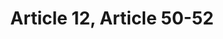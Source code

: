 ---
title: "Article 12, Article 50-52"
draft: false
exceptions:
- info52a
memberstates:
- DK
score: 3
compensation:
- 
remarks: |
 The implementation of het Infosoc has resulted in a reduction of rights compared to prior of the implementation. Now, reproduction can only take place if it is not done for commercial purposes. Thus the exceptions benefits only private persons and only if they make a few copies.


link: ""
---